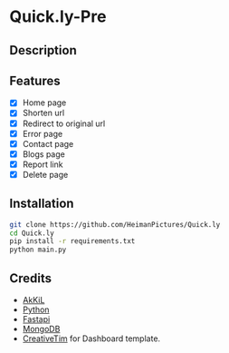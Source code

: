 # Quick.ly-Pre

## Description


## Features

- [x] Home page
- [x] Shorten url
- [x] Redirect to original url
- [x] Error page
- [x] Contact page
- [x] Blogs page
- [x] Report link
- [x] Delete page

## Installation

```bash
git clone https://github.com/HeimanPictures/Quick.ly
cd Quick.ly
pip install -r requirements.txt
python main.py
```

## Credits

- [AkKiL](https://github.com/HeimanPictures)
- [Python](https://www.python.org/)
- [Fastapi](https://fastapi.tiangolo.com/)
- [MongoDB](https://www.mongodb.com/)
- [CreativeTim](https://github.com/creativetimofficial/) for Dashboard template.